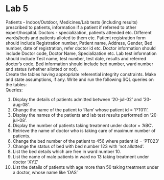 # Lab 5

Patients - Indoor/Outdoor, Medicines/Lab tests (including results) prescribed to patients, information if a patient if referred to other expert/hospital. Doctors - specialization, patients attended etc. Different wards/beds and patients alloted to them etc. Patient registration form should include Registration number, Patient name, Address, Gender, Bed number, date of registration, refer doctor id etc. Doctor information should include Doctor code, Doctor Name, Specialization etc. Lab test information should include Test name, test number, test date, results and referred doctor’s code. Bed information should include bed number, ward number and status (whether allotted or not).  
Create the tables having appropriate referential integrity constraints. Make and state 
assumptions, if any. Write and run the following SQL queries on the tables:  
Queries:  
1. Display the details of patients admitted between ‘20-jul-02’ and ’20-aug-08’.
2. Change the name of the patient to ‘Ram’ whose patient id = ’PT011’.
3. Display the names of the patients and lab test results performed on ‘20-jul-08’.
4. Display the number of patients taking treatment under doctor = ‘ABC’.
5. Retrieve the name of doctor who is taking care of maximum number of patients.
6. Change the bed number of the patient to 456 where patient id = ’PT023’
7. Change the status of bed with bed number 123 with ‘not allotted’.
8. List the bed details which are free in ward number 10.
9. List the name of male patients in ward no 13 taking treatment under doctor ‘XYZ’
10. List the details of patients with age more than 50 taking treatment under a doctor, whose 
name like ‘DAS’